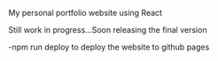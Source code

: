 My personal portfolio website using React

Still work in progress...Soon releasing the final version


-npm run deploy to deploy the website to github pages
